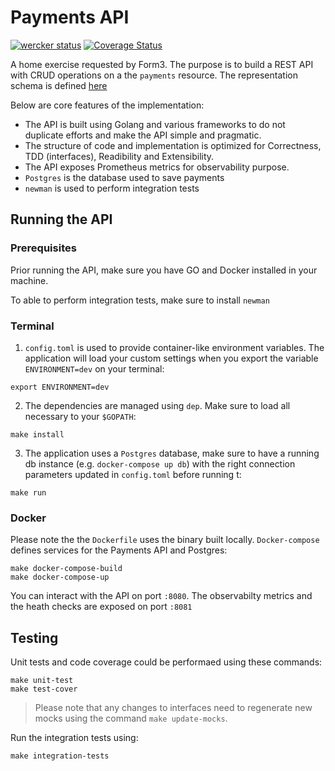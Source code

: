 # Payments API
[![wercker status](https://app.wercker.com/status/fe77fc3db8a9c8cf04e858b791b65a72/s/master "wercker status")](https://app.wercker.com/project/byKey/fe77fc3db8a9c8cf04e858b791b65a72)
[![Coverage Status](https://coveralls.io/repos/github/elkousy/payments-api/badge.svg?branch=master)](https://coveralls.io/github/elkousy/payments-api?branch=master)

A home exercise requested by Form3. The purpose is to build a REST API with CRUD operations on a the `payments` resource. The representation schema is defined [here](http://mockbin.org/bin/41ca3269-d8c4-4063-9fd5-f306814ff03f)

Below are core features of the implementation:

* The API is built using Golang and various frameworks to do not duplicate efforts and make the API simple and pragmatic.
* The structure of code and implementation is optimized for Correctness, TDD (interfaces), Readibility and Extensibility.
* The API exposes Prometheus metrics for observability purpose.
* `Postgres` is the database used to save payments
* `newman` is used to perform integration tests

## Running the API

### Prerequisites

Prior running the API, make sure you have GO and Docker installed in your machine.

To able to perform integration tests, make sure to install `newman`

### Terminal

1. `config.toml` is used to provide container-like environment variables. The application will load your custom settings when you export the variable `ENVIRONMENT=dev` on your terminal:

```
export ENVIRONMENT=dev
```

2. The dependencies are managed using `dep`. Make sure to load all necessary to your `$GOPATH`:

```
make install
```

3. The application uses a `Postgres` database, make sure to have a running db instance (e.g. `docker-compose up db`) with the right connection parameters updated in `config.toml` before running t:

```
make run
```

### Docker

Please note the the `Dockerfile` uses the binary built locally. `Docker-compose` defines services for the Payments API and Postgres:

```
make docker-compose-build
make docker-compose-up
```

You can interact with the API on port `:8080`. The observabilty metrics and the heath checks are exposed on port `:8081`

## Testing

Unit tests and code coverage could be performaed using these commands:

```
make unit-test
make test-cover
```

> Please note that any changes to interfaces need to regenerate new mocks using the command `make update-mocks`.

Run the integration tests using:

```
make integration-tests
```
